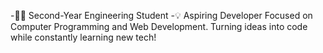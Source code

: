-👨‍💻 Second-Year Engineering Student 
-💡 Aspiring Developer Focused on Computer Programming and Web Development. 
Turning ideas into code while constantly learning new tech!
  
